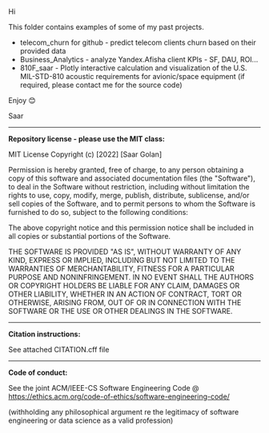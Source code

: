 Hi

This folder contains examples of some of my past projects.

* telecom_churn for github - predict telecom clients churn based on their provided data
* Business_Analytics - analyze Yandex.Afisha client KPIs - SF, DAU, ROI...
* 810F_saar - Plotly interactive calculation and visualization of the U.S. MIL-STD-810 acoustic requirements for avionic/space equipment
  (if required, please contact me for the source code)

Enjoy 😊

Saar

--------------------------------------------------------

<b> Repository license - please use the MIT class: </b>

MIT License
Copyright (c) [2022] [Saar Golan]

Permission is hereby granted, free of charge, to any person obtaining a copy
of this software and associated documentation files (the "Software"), to deal
in the Software without restriction, including without limitation the rights
to use, copy, modify, merge, publish, distribute, sublicense, and/or sell
copies of the Software, and to permit persons to whom the Software is
furnished to do so, subject to the following conditions:

The above copyright notice and this permission notice shall be included in all
copies or substantial portions of the Software.

THE SOFTWARE IS PROVIDED "AS IS", WITHOUT WARRANTY OF ANY KIND, EXPRESS OR
IMPLIED, INCLUDING BUT NOT LIMITED TO THE WARRANTIES OF MERCHANTABILITY,
FITNESS FOR A PARTICULAR PURPOSE AND NONINFRINGEMENT. IN NO EVENT SHALL THE
AUTHORS OR COPYRIGHT HOLDERS BE LIABLE FOR ANY CLAIM, DAMAGES OR OTHER
LIABILITY, WHETHER IN AN ACTION OF CONTRACT, TORT OR OTHERWISE, ARISING FROM,
OUT OF OR IN CONNECTION WITH THE SOFTWARE OR THE USE OR OTHER DEALINGS IN THE
SOFTWARE.

--------------------------------------------

<b> Citation instructions: </b>

See attached CITATION.cff file

--------------------------------------------

<b> Code of conduct: </b>

See the joint ACM/IEEE-CS Software Engineering Code @
https://ethics.acm.org/code-of-ethics/software-engineering-code/

(withholding any philosophical argument re the legitimacy of software engineering or data science as a valid profession)
